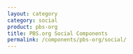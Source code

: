 ```yaml
---
layout: category
category: social
product: pbs-org
title: PBS.org Social Components
permalink: /components/pbs-org/social/
---
```


